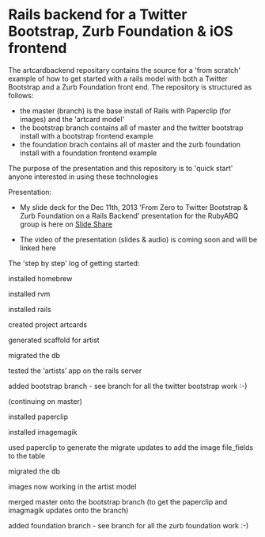 Rails backend for a Twitter Bootstrap, Zurb Foundation & iOS frontend 
=====================================================================

The artcardbackend repositary contains the source for a 'from scratch' example of how to get started with a rails model with both a Twitter Bootstrap and a Zurb Foundation front end.  The repository is structured as follows:
- the master (branch) is the base install of Rails with Paperclip (for images) and the 'artcard model'
- the bootstrap branch contains all of master and the twitter bootstrap install with a bootstrap frontend example
- the foundation brach contains all of master and the zurb foundation install with a foundation frontend example

The purpose of the presentation and this repository is to 'quick start' anyone interested in using these technologies

Presentation:

- My slide deck for the Dec 11th, 2013 'From Zero to Twitter Bootstrap & Zurb Foundation on a Rails Backend' presentation for the RubyABQ group is here on [Slide Share](http://www.slideshare.net/slideshow/embed_code/29433702)

- The video of the presentation (slides & audio) is coming soon and will be linked here


The 'step by step' log of getting started:

installed homebrew

installed rvm

installed rails

created project artcards

generated scaffold for artist

migrated the db

tested the ‘artists’ app on the rails server

added bootstrap branch - see branch for all the twitter bootstrap work :-)

(continuing on master)

installed paperclip

installed imagemagik

used paperclip to generate the migrate updates to add the image file_fields to the table

migrated the db

images now working in the artist model

merged master onto the bootstrap branch (to get the paperclip and imagmagik updates onto the branch)

added foundation branch - see branch for all the zurb foundation work :-)

